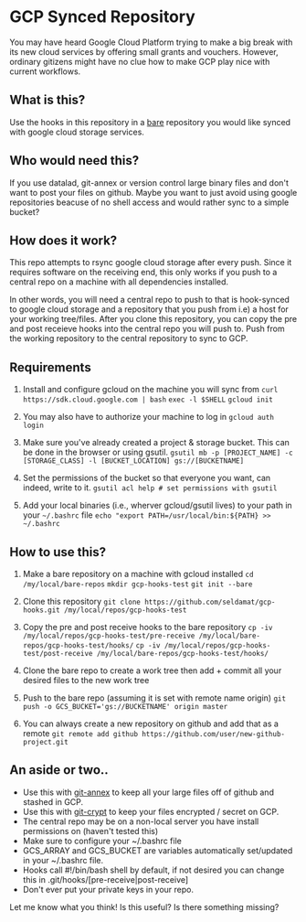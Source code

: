 # GCP Synced Repository 
You may have heard Google Cloud Platform trying to make a big break with its new cloud services by offering small grants and vouchers. However, ordinary gitizens might have no clue how to make GCP play nice with current workflows. 

## What is this?
Use the hooks in this repository in a [bare](http://www.saintsjd.com/2011/01/what-is-a-bare-git-repository/) repository you would like synced with google cloud storage services.

## Who would need this?
If you use datalad, git-annex or version control large binary files and don't want to post your files on github. Maybe you want to just avoid using google repositories beacuse of no shell access and would rather sync to a simple bucket?

## How does it work?
This repo attempts to rsync google cloud storage after every push. Since it requires software on the receiving end, this only works if you push to a central repo on a machine with all dependencies installed. 

In other words, you will need a central repo to push to that is hook-synced to google cloud storage and a repository that you push from i.e) a host for your working tree/files. After you clone this repository, you can copy the pre and post receieve hooks into the central repo you will push to. Push from the working repository to the central repository to sync to GCP.

## Requirements
1. Install and configure gcloud on the machine you will sync from
     `curl https://sdk.cloud.google.com | bash`
     `exec -l $SHELL`
     `gcloud init`

2. You may also have to authorize your machine to log in
	`gcloud auth login`

3. Make sure you've already created a project & storage bucket. This can be done in the browser or using gsutil.
	`gsutil mb -p [PROJECT_NAME] -c [STORAGE_CLASS] -l [BUCKET_LOCATION] gs://[BUCKETNAME]`

4. Set the permissions of the bucket so that everyone you want, can indeed, write to it.
	`gsutil acl help # set permissions with gsutil`

5. Add your local binaries (i.e., wherver gcloud/gsutil lives) to your path in your `~/.bashrc` file
	`echo "export PATH=/usr/local/bin:${PATH} >> ~/.bashrc`

## How to use this?
1. Make a bare repository on a machine with gcloud installed
	`cd /my/local/bare-repos`
	`mkdir gcp-hooks-test`
	`git init --bare`

2. Clone this repository
	`git clone https://github.com/seldamat/gcp-hooks.git /my/local/repos/gcp-hooks-test`

3. Copy the pre and post receive hooks to the bare repository
	`cp -iv /my/local/repos/gcp-hooks-test/pre-receive /my/local/bare-repos/gcp-hooks-test/hooks/`
	`cp -iv /my/local/repos/gcp-hooks-test/post-receive /my/local/bare-repos/gcp-hooks-test/hooks/`

4. Clone the bare repo to create a work tree then add + commit all your desired files to the new work tree

5. Push to the bare repo (assuming it is set with remote name origin)
	`git push -o GCS_BUCKET='gs://BUCKETNAME' origin master`

6. You can always create a new repository on github and add that as a remote
	`git remote add github https://github.com/user/new-github-project.git`


## An aside or two..
* Use this with [git-annex](https://git-annex.branchable.com/) to keep all your large files off of github and stashed in GCP.
* Use this with [git-crypt](https://www.agwa.name/projects/git-crypt/) to keep your files encrypted / secret on GCP.
* The central repo may be on a non-local server you have install permissions on (haven't tested this)
* Make sure to configure your ~/.bashrc file
* GCS_ARRAY and GCS_BUCKET are variables automatically set/updated in your ~/.bashrc file.
* Hooks call #!/bin/bash shell by default, if not desired you can change this in .git/hooks/[pre-receive|post-receive]
* Don't ever put your private keys in your repo.

Let me know what you think! Is this useful? Is there something missing?
